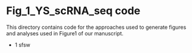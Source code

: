# Fig_1_YS_scRNA_seq code
This directory contains code for the approaches used to generate figures and analyses used in Figure1 of our manuscript. 

- 1 sfsw
